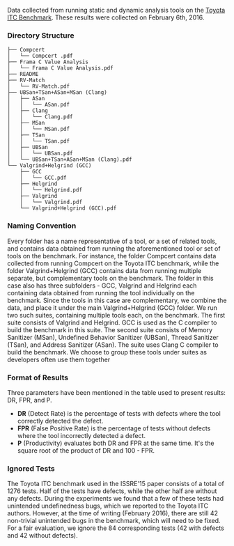 Data collected from running static and dynamic analysis tools on the [Toyota ITC Benchmark](https://github.com/Toyota-ITC-SSD/Software-Analysis-Benchmark). These results were collected on February 6th, 2016. 


### Directory Structure
```
├── Compcert
│   └── Compcert .pdf
├── Frama C Value Analysis
│   └── Frama C Value Analysis.pdf
├── README
├── RV-Match
│   └── RV-Match.pdf
├── UBSan+TSan+ASan+MSan (Clang)
│   ├── ASan
│   │   └── ASan.pdf
│   ├── Clang
│   │   └── Clang.pdf
│   ├── MSan
│   │   └── MSan.pdf
│   ├── TSan
│   │   └── TSan.pdf
│   ├── UBSan
│   │   └── UBSan.pdf
│   └── UBSan+TSan+ASan+MSan (Clang).pdf
└── Valgrind+Helgrind (GCC)
    ├── GCC
    │   └── GCC.pdf
    ├── Helgrind
    │   └── Helgrind.pdf
    ├── Valgrind
    │   └── Valgrind.pdf
    └── Valgrind+Helgrind (GCC).pdf

```
### Naming Convention

Every folder has a name representative of a tool, or a set of related tools, and contains data obtained from running the aforementioned tool or set of tools on the benchmark. For instance, the folder Compcert contains data collected from  running Compcert on the Toyota ITC benchmark, while the folder Valgrind+Helgrind (GCC) contains data from running multiple separate, but complementary tools on the benchmark. The folder in this case also has three subfolders - GCC, Valgrind and Helgrind each containing data obtained from running the tool individually on the benchmark. Since the tools in this case are complementary, we combine the data, and place it under the main Valgrind+Helgrind (GCC) folder. We run two such suites, containing multiple tools each, on the benchmark. The first suite consists of Valgrind and Helgrind. GCC is used as the C compiler to build the benchmark in this suite. The second suite consists of Memory Sanitizer (MSan), Undefined Behavior Sanitizer (UBSan), Thread Sanitizer (TSan), and Address Sanitizer (ASan). The suite uses Clang C compiler to build the benchmark. We choose to group these tools under suites as developers often use them together 


### Format of Results
Three parameters have been mentioned in the table used to present results: DR, FPR, and P.
* **DR** (Detect Rate) is the percentage of tests with defects where the tool correctly detected the defect.
* **FPR** (False Positive Rate) is the percentage of tests without defects where the tool incorrectly detected a defect.
* **P** (Productivity) evaluates both DR and FPR at the same time. It's the square root of the product of DR and 100 - FPR. 

### Ignored Tests

The Toyota ITC benchmark used in the ISSRE'15 paper consists of a total of 1276 tests. Half of the tests have defects, while the other half are without any defects. During the experiments we found that a few of these tests had unintended undefinedness bugs, which we reported to the Toyota ITC authors. However, at the time of writing (February  2016), there are still 42 non-trivial unintended bugs in the benchmark, which will need to be fixed. For a fair evaluation, we ignore the 84 corresponding tests (42 with defects and 42 without defects).



